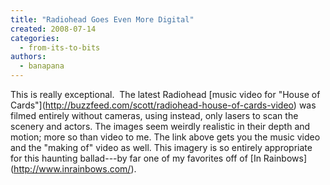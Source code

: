 ```yaml
---
title: "Radiohead Goes Even More Digital"
created: 2008-07-14
categories: 
  - from-its-to-bits
authors: 
  - banapana
---
```


This is really exceptional.  The latest Radiohead \[music video for "House of Cards"\](http://buzzfeed.com/scott/radiohead-house-of-cards-video) was filmed entirely without cameras, using instead, only lasers to scan the scenery and actors. The images seem weirdly realistic in their depth and motion; more so than video to me. The link above gets you the music video and the "making of" video as well. This imagery is so entirely appropriate for this haunting ballad---by far one of my favorites off of \[In Rainbows\](http://www.inrainbows.com/).
